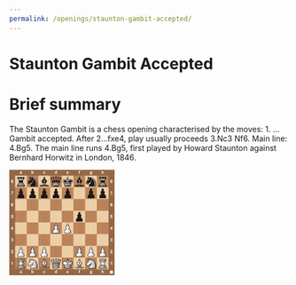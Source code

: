 ```yaml
---
permalink: /openings/staunton-gambit-accepted/
---
```

Staunton Gambit Accepted
========================

# Brief summary


The Staunton Gambit is a chess opening characterised by the moves: 1. ... Gambit accepted. After 2...fxe4, play usually proceeds 3.Nc3 Nf6. Main line: 4.Bg5. The main line runs 4.Bg5, first played by Howard Staunton against Bernhard Horwitz in London, 1846.

<img src="/img/Staunton Gambit Accepted.jpg"/>
